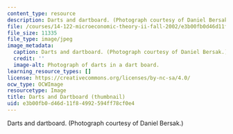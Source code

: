 ```yaml
---
content_type: resource
description: Darts and dartboard. (Photograph courtesy of Daniel Bersak.)
file: /courses/14-122-microeconomic-theory-ii-fall-2002/e3b00fb0d46d11f84992594ff78cf0e4_14-122f02-th.jpg
file_size: 11335
file_type: image/jpeg
image_metadata:
  caption: Darts and dartboard. (Photograph courtesy of Daniel Bersak.)
  credit: ''
  image-alt: Photograph of darts in a dart board.
learning_resource_types: []
license: https://creativecommons.org/licenses/by-nc-sa/4.0/
ocw_type: OCWImage
resourcetype: Image
title: Darts and Dartboard (thumbnail)
uid: e3b00fb0-d46d-11f8-4992-594ff78cf0e4
---
```

Darts and dartboard. (Photograph courtesy of Daniel Bersak.)
